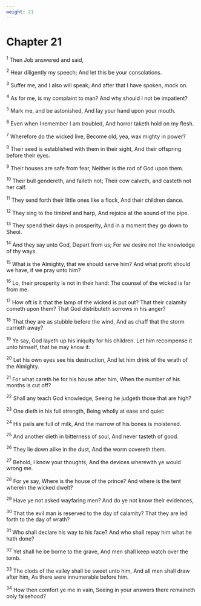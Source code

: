 ```yaml
---
weight: 21
---
```


# Chapter 21

<sup>1</sup> Then Job answered and said, 

<sup>2</sup> Hear diligently my speech; And let this be your consolations. 

<sup>3</sup> Suffer me, and I also will speak; And after that I have spoken, mock on. 

<sup>4</sup> As for me, is my complaint to man? And why should I not be impatient? 

<sup>5</sup> Mark me, and be astonished, And lay your hand upon your mouth. 

<sup>6</sup> Even when I remember I am troubled, And horror taketh hold on my flesh. 

<sup>7</sup> Wherefore do the wicked live, Become old, yea, wax mighty in power? 

<sup>8</sup> Their seed is established with them in their sight, And their offspring before their eyes. 

<sup>9</sup> Their houses are safe from fear, Neither is the rod of God upon them. 

<sup>10</sup> Their bull gendereth, and faileth not; Their cow calveth, and casteth not her calf. 

<sup>11</sup> They send forth their little ones like a flock, And their children dance. 

<sup>12</sup> They sing to the timbrel and harp, And rejoice at the sound of the pipe. 

<sup>13</sup> They spend their days in prosperity, And in a moment they go down to Sheol. 

<sup>14</sup> And they say unto God, Depart from us; For we desire not the knowledge of thy ways. 

<sup>15</sup> What is the Almighty, that we should serve him? And what profit should we have, if we pray unto him? 

<sup>16</sup> Lo, their prosperity is not in their hand: The counsel of the wicked is far from me. 

<sup>17</sup> How oft is it that the lamp of the wicked is put out? That their calamity cometh upon them? That God distributeth sorrows in his anger? 

<sup>18</sup> That they are as stubble before the wind, And as chaff that the storm carrieth away? 

<sup>19</sup> Ye say, God layeth up his iniquity for his children. Let him recompense it unto himself, that he may know it: 

<sup>20</sup> Let his own eyes see his destruction, And let him drink of the wrath of the Almighty. 

<sup>21</sup> For what careth he for his house after him, When the number of his months is cut off? 

<sup>22</sup> Shall any teach God knowledge, Seeing he judgeth those that are high? 

<sup>23</sup> One dieth in his full strength, Being wholly at ease and quiet: 

<sup>24</sup> His pails are full of milk, And the marrow of his bones is moistened. 

<sup>25</sup> And another dieth in bitterness of soul, And never tasteth of good. 

<sup>26</sup> They lie down alike in the dust, And the worm covereth them. 

<sup>27</sup> Behold, I know your thoughts, And the devices wherewith ye would wrong me. 

<sup>28</sup> For ye say, Where is the house of the prince? And where is the tent wherein the wicked dwelt? 

<sup>29</sup> Have ye not asked wayfaring men? And do ye not know their evidences, 

<sup>30</sup> That the evil man is reserved to the day of calamity? That they are led forth to the day of wrath? 

<sup>31</sup> Who shall declare his way to his face? And who shall repay him what he hath done? 

<sup>32</sup> Yet shall he be borne to the grave, And men shall keep watch over the tomb. 

<sup>33</sup> The clods of the valley shall be sweet unto him, And all men shall draw after him, As there were innumerable before him. 

<sup>34</sup> How then comfort ye me in vain, Seeing in your answers there remaineth only falsehood? 


